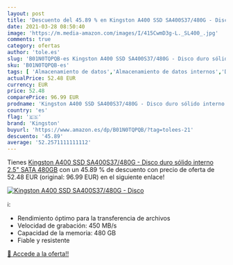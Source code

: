 ```yaml
---
layout: post
title: 'Descuento del 45.89 % en Kingston A400 SSD SA400S37/480G - Disco '
date: 2021-03-28 08:50:40
image: 'https://m.media-amazon.com/images/I/415CwmD3g-L._SL400_.jpg'
comments: true
category: ofertas
author: 'tole.es'
slug: 'B01N0TQPQB-es Kingston A400 SSD SA400S37/480G - Disco duro sólido...'
sku: 'B01N0TQPQB-es'
tags: [ 'Almacenamiento de datos','Almacenamiento de datos internos','Discos duros sólidos internos','Informática','disco','duro','kingston', ]
actualPrice: 52.48 EUR
currency: EUR
price: 52.48
comparePrice: 96.99 EUR
prodname: 'Kingston A400 SSD SA400S37/480G - Disco duro sólido interno 2.5" SATA 480GB'
country: 'es'
flag: '🇪🇸'
brand: 'Kingston'
buyurl: 'https://www.amazon.es/dp/B01N0TQPQB/?tag=tolees-21'
descuento: '45.89'
average: '52.2571111111112'
---
```


Tienes [Kingston A400 SSD SA400S37/480G - Disco duro sólido interno 2.5" SATA 480GB](https://www.amazon.es/dp/B01N0TQPQB/?tag=tolees-21) con un 45.89 % de descuento con precio de oferta de 52.48 EUR (original: 96.99 EUR) en el siguiente enlace!

[![Kingston A400 SSD SA400S37/480G - Disco ](https://m.media-amazon.com/images/I/415CwmD3g-L._SL400_.jpg)](https://www.amazon.es/dp/B01N0TQPQB/?tag=tolees-21)

ℹ️:

- Rendimiento óptimo para la transferencia de archivos
- Velocidad de grabación: 450 MB/s
- Capacidad de la memoria: 480 GB
- Fiable y resistente

[🛒 Accede a la oferta!!](https://www.amazon.es/dp/B01N0TQPQB/?tag=tolees-21)
